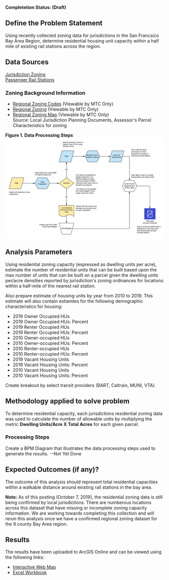 **Completetion Status: (Draft)**

## Define the Problem Statement
Using recently collected zoning data for jurisdictions in the San Francsico Bay Area Region, determine residential housing unit capacity within a half mile of existing rail stations across the region.

## Data Sources
[Jurisdiction Zoning](https://github.com/BayAreaMetro/DataServices/blob/master/Project-Documentation/mdm/policy-mdm/land-use.md#zoning)   
[Passenger Rail Stations](https://mtc.maps.arcgis.com/home/item.html?id=efd75b7bb3c04dbda06c6e7cd73e9336)  

### Zoning Background Information
- [Regional Zoning Codes](https://data.bayareametro.gov/Land-Use/Regional-Zoning-Codes-2018/qdrp-c5ra)  (Viewable by MTC Only) 
- [Regional Zoning](https://data.bayareametro.gov/Land-Use/Zoning-2018/q2p6-hbrp)  (Viewable by MTC Only) 
- [Regional Zoning Map](https://data.bayareametro.gov/Land-Use/Map-of-Zoning-2018-/rw5f-hgez) (Viewable by MTC Only)   
Source: Local Jurisdiction Planning Documents, Assessor's Parcel Characteristics for zoning  

**Figure 1. Data Processing Steps**
![Data Processing Model](https://github.com/BayAreaMetro/DataServices/raw/master/Project-Documentation/mdm/policy-mdm/images/gp-zn-data-modeling.png)

## Analysis Parameters
Using residenital zoning capacity (expressed as dwelling units per acre), estimate the number of residential units that can be built based upon the max number of units that can be built on a parcel given the dwelling units per/acre densities reported by jurisdiction's zoning ordinances for locations within a half-mile of the nearest rail station.  

Also prepare estimate of housing units by year from 2010 to 2019.  This estimate will also contain estiamtes for the following demographic characteristics for housing:  

- 2019 Owner Occupied HUs   
- 2019 Owner Occupied HUs: Percent   
- 2019 Renter Occupied HUs   
- 2019 Renter Occupied HUs: Percent   
- 2010 Owner-occupied HUs   
- 2010 Owner-occupied HUs: Percent   
- 2010 Renter-occupied HUs   
- 2010 Renter-occupied HUs: Percent   
- 2019 Vacant Housing Units   
- 2019 Vacant Housing Units: Percent   
- 2010 Vacant Housing Units   
- 2010 Vacant Housing Units: Percent   

Create breakout by select transit providers (BART, Caltrain, MUNI, VTA).  

## Methodology applied to solve problem  
To determine residential capacity, each jurisdictions residential zoning data was used to calculate the number of allowable units by multiplying the metric **Dwelling Units/Acre X Total Acres** for each given parcel.  

### Processing Steps
Create a BPM Diagram that illustrates the data processing steps used to generate the results. --Not Yet Done

## Expected Outcomes (if any)?
The outcome of this analysis should represent total residential capacities within a walkable distance around existing rail stations in the bay area.  

**Note:** As of this posting (October 7, 2019), the residential zoning data is still being confirmed by local jurisdictions.  There are numberous locations across this dataset that have missing or incomplete zoning capacity information.  We are working towards completing this collection and will rerun this analysis once we have a confirmed regional zoning dataset for the 9 county Bay Area region.

## Results  
The results have been uploaded to ArcGIS Online and can be viewed using the following links:  
- [Interactive Web Map](https://arcg.is/00Lua5)  
- [Excel Workbook](https://mtcdrive.box.com/s/2a6c4hwdl5eowq7hgkmysbyku8pf5jx2)
